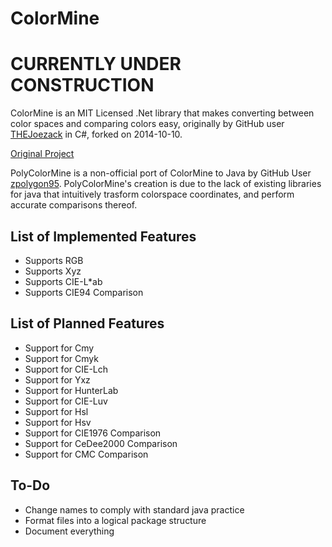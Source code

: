 # ColorMine

# CURRENTLY UNDER CONSTRUCTION

ColorMine is an MIT Licensed .Net library that makes converting between color
spaces and comparing colors easy, originally by GitHub user
[THEJoezack](https://github.com/THEjoezack) in C#, forked on 2014-10-10.

[Original Project](https://github.com/THEjoezack/ColorMine)

PolyColorMine is a non-official port of ColorMine to Java by GitHub User
[zpolygon95](https://github.com/zpolygon95). PolyColorMine's creation is due to
the lack of existing libraries for java that intuitively trasform colorspace
coordinates, and perform accurate comparisons thereof.

## List of Implemented Features

+	Supports RGB
+	Supports Xyz
+	Supports CIE-L*ab
+	Supports CIE94 Comparison

## List of Planned Features

+	Support for Cmy
+	Support for Cmyk
+	Support for CIE-Lch
+	Support for Yxz
+	Support for HunterLab
+	Support for CIE-Luv
+	Support for Hsl
+	Support for Hsv
+	Support for CIE1976 Comparison
+	Support for CeDee2000 Comparison
+	Support for CMC Comparison

## To-Do

+	Change names to comply with standard java practice
+	Format files into a logical package structure
+	Document everything